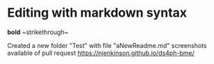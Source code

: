 # Editing with markdown syntax 
**bold**
~strikethrough~

Created a new folder "Test" with file "aNewReadme.md"
screenshots available of pull request
https://njenkinson.github.io/ds4ph-bme/
